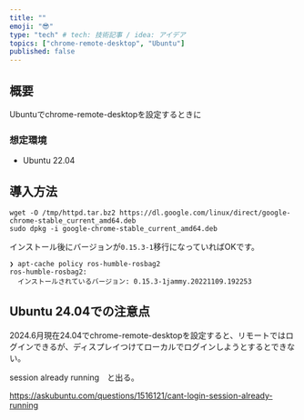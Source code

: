 ```yaml
---
title: ""
emoji: "😎"
type: "tech" # tech: 技術記事 / idea: アイデア
topics: ["chrome-remote-desktop", "Ubuntu"]
published: false
---
```


## 概要

Ubuntuでchrome-remote-desktopを設定するときに

### 想定環境

- Ubuntu 22.04

## 導入方法

```shell
wget -O /tmp/httpd.tar.bz2 https://dl.google.com/linux/direct/google-chrome-stable_current_amd64.deb
sudo dpkg -i google-chrome-stable_current_amd64.deb
```

インストール後にバージョンが`0.15.3-1`移行になっていればOKです。

```shell
❯ apt-cache policy ros-humble-rosbag2
ros-humble-rosbag2:
  インストールされているバージョン: 0.15.3-1jammy.20221109.192253
```

## Ubuntu 24.04での注意点

2024.6月現在24.04でchrome-remote-desktopを設定すると、リモートではログインできるが、ディスプレイつけてローカルでログインしようとするとできない。

session already running　と出る。

<https://askubuntu.com/questions/1516121/cant-login-session-already-running>
